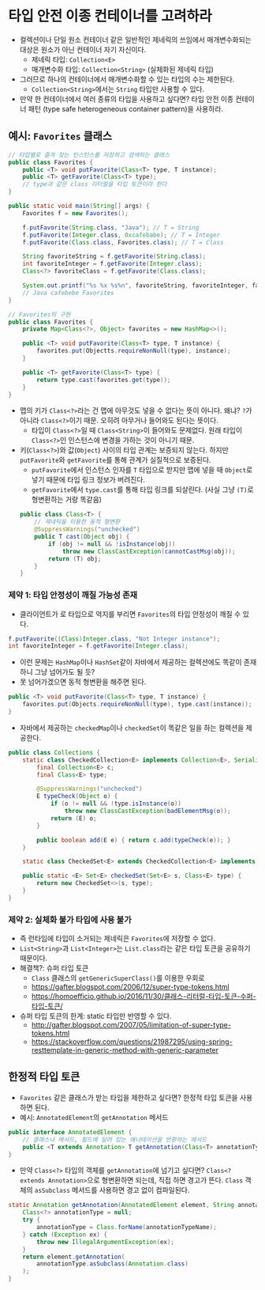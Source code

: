 # 타입 안전 이종 컨테이너를 고려하라
- 컬렉션이나 단일 원소 컨테이너 같은 일반적인 제네릭의 쓰임에서 매개변수화되는 대상은 원소가 아닌 컨테이너 자기 자신이다.
    - 제네릭 타입: `Collection<E>`
    - 매개변수화 타입: `Collection<String>` (실체화된 제네릭 타입)
- 그러므로 하나의 컨테이너에서 매개변수화할 수 있는 타입의 수는 제한된다.
    - `Collection<String>`에서는 `String` 타입만 사용할 수 있다.
- 만약 한 컨테이너에서 여러 종류의 타입을 사용하고 싶다면? 타입 안전 이종 컨테이너 패턴 (type safe heterogeneous container pattern)을 사용하라.
## 예시: `Favorites` 클래스
```java
// 타입별로 즐겨 찾는 인스턴스를 저장하고 검색하는 클래스
public class Favorites {
    public <T> void putFavorite(Class<T> type, T instance);
    public <T> getFavorite(Class<T> type);
    // type과 같은 class 리터럴을 타입 토큰이라 한다
}

public static void main(String[] args) {
    Favorites f = new Favorites();

    f.putFavorite(String.class, "Java"); // T = String
    f.putFavorite(Integer.class, 0xcafebabe); // T = Integer
    f.putFavorite(Class.class, Favorites.class); // T = Class

    String favoriteString = f.getFavorite(String.class);
    int favoriteInteger = f.getFavorite(Integer.class);
    Class<?> favoriteClass = f.getFavorite(Class.class);

    System.out.printf("%s %x %s%n", favoriteString, favoriteInteger, favoriteClass.getName());
    // Java cafebebe Favorites
}

// Favorites의 구현
public class Favorites {
    private Map<Class<?>, Object> favorites = new HashMap<>();

    public <T> void putFavorite(Class<T> type, T instance) {
        favorites.put(Objectts.requireNonNull(type), instance);
    }

    public <T> getFavorite(Class<T> type) {
        return type.cast(favorites.get(type));
    }
}
```

- 맵의 키가 `Class<?>`라는 건 맵에 아무것도 넣을 수 없다는 뜻이 아니다. 왜냐? `?`가 아니라 `Class<?>`이기 때문. 오히려 아무거나 들어와도 된다는 뜻이다.
    - 타입이 `Class<?>`일 때 `Class<String>`이 들어와도 문제없다. 원래 타입이 `Class<?>`인 인스턴스에 변경을 가하는 것이 아니기 때문.
- 키(`Class<?>`)와 값(`Object`) 사이의 타입 관계는 보증되지 않는다. 하지만 `putFavorite`와 `getFavorite`를 통해 관계가 실질적으로 보증된다.
    - `putFavorite`에서 인스턴스 인자를 `T` 타입으로 받지만 맵에 넣을 때 `Object`로 넣기 때문에 타입 링크 정보가 버려진다.
    - `getFavorite`에서 `type.cast`를 통해 타입 링크를 되살린다. (사실 그냥 `(T)`로 형변환하는 거랑 똑같음)
    ```java
    public class Class<T> {
        // 제네릭을 이용한 동적 형변환
        @SuppressWarnings("unchecked")
        public T cast(Object obj) {
            if (obj != null && !isInstance(obj))
                throw new ClassCastException(cannotCastMsg(obj));
            return (T) obj;
        }
    }
    ```
### 제약 1: 타입 안정성이 깨질 가능성 존재
- 클라이언트가 로 타입으로 억지를 부리면 `Favorites`의 타입 안정성이 깨질 수 있다.
```java
f.putFavorite((Class)Integer.class, "Not Integer instance");
int favoriteInteger = f.getFavorite(Integer.class);
```
- 이런 문제는 `HashMap`이나 `HashSet`같이 자바에서 제공하는 컬렉션에도 똑같이 존재하니 그냥 넘어가도 될 듯?
- 못 넘어가겠으면 동적 형변환을 해주면 된다.
```java
public <T> void putFavorite(Class<T> type, T instance) {
    favorites.put(Objects.requireNonNull(type), type.cast(instance));
}
```
- 자바에서 제공하는 `checkedMap`이나 `checkedSet`이 똑같은 일을 하는 컬렉션을 제공한다.
```java
public class Collections {
    static class CheckedCollection<E> implements Collection<E>, Serializable {
        final Collection<E> c;
        final Class<E> type;

        @SuppressWarnings("unchecked")
        E typeCheck(Object o) {
            if (o != null && !type.isInstance(o))
                throw new ClassCastException(badElementMsg(o));
            return (E) o;
        }

        public boolean add(E e) { return c.add(typeCheck(e)); }
    }

    static class CheckedSet<E> extends CheckedCollection<E> implements Set<E>, Serializable {}

    public static <E> Set<E> checkedSet(Set<E> s, Class<E> type) {
        return new CheckedSet<>(s, type);
    }
}
```

### 제약 2: 실체화 불가 타입에 사용 불가
- 즉 런타임에 타입이 소거되는 제네릭은 `Favorites`에 저장할 수 없다.
- `List<String>`과 `List<Integer>`는 `List.class`라는 같은 타입 토큰을 공유하기 때문이다.
- 해결책?: 슈퍼 타입 토큰
    - `Class` 클래스의 `getGenericSuperClass()`를 이용한 우회로
    - https://gafter.blogspot.com/2006/12/super-type-tokens.html
    - https://homoefficio.github.io/2016/11/30/클래스-리터럴-타입-토큰-수퍼-타입-토큰/
- 슈퍼 타입 토큰의 한계: static 타입만 반영할 수 있다.
    - http://gafter.blogspot.com/2007/05/limitation-of-super-type-tokens.html
    - https://stackoverflow.com/questions/21987295/using-spring-resttemplate-in-generic-method-with-generic-parameter

## 한정적 타입 토큰
- `Favorites` 같은 클래스가 받는 타입을 제한하고 싶다면? 한정적 타입 토큰을 사용하면 된다.
- 예시: `AnnotatedElement`의 `getAnnotation` 메서드
```java
public interface AnnotatedElement {
    // 클래스나 메서드, 필드에 달려 있는 애너테이션을 반환하는 메서드
    public <T extends Annotation> T getAnnotation(Class<T> annotationType);
}
```
- 만약 `Class<?>` 타입의 객체를 `getAnnotation`에 넘기고 싶다면? `Class<? extends Annotation>`으로 형변환하면 되는데, 직접 하면 경고가 뜬다. `Class` 객체의 `asSubclass` 메서드를 사용하면 경고 없이 컴파일된다.
```java
static Annotation getAnnotation(AnnotatedElement element, String annotationTypeName) {
    Class<?> annotationType = null;
    try {
        annotationType = Class.forName(annotationTypeName);
    } catch (Exception ex) {
        throw new IllegalArgumentException(ex);
    }
    return element.getAnnotation(
        annotationType.asSubclass(Annotation.class)
    );
}